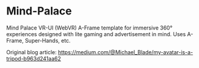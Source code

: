 # Mind-Palace

Mind Palace VR-UI (WebVR) A-Frame template for immersive 360° experiences designed with lite gaming and advertisement in mind.  Uses A-Frame, Super-Hands, etc.

Original blog article: https://medium.com/@Michael_Blade/my-avatar-is-a-tripod-b963d241aa62
